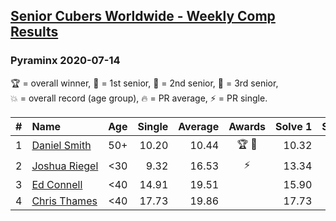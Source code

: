 <style>table {white-space: nowrap;}</style>

## [Senior Cubers Worldwide - Weekly Comp Results](/scw-comp/results/)
### Pyraminx 2020-07-14

<span style="white-space: nowrap;">🏆 = overall winner</span>, <span style="white-space: nowrap;">🥇 = 1st senior</span>, <span style="white-space: nowrap;">🥈 = 2nd senior</span>, <span style="white-space: nowrap;">🥉 = 3rd senior</span>, <span style="white-space: nowrap;">💥 = overall record (age group)</span>, <span style="white-space: nowrap;">🔥 = PR average</span>, <span style="white-space: nowrap;">⚡ = PR single</span>.

| # | Name | Age | Single | Average | Awards | Solve 1 | Solve 2 | Solve 3 | Solve 4 | Solve 5 | Video |
| :--: | :-- | :--: | --: | --: | :--: | --: | --: | --: | --: | --: | :-- |
| 1 | [Daniel Smith](../../persons/daniel_smith/pyram.md) | 50+ | 10.20 | 10.44 | 🏆 🥇 | 10.32 | 10.23 | 10.20 | 11.53 | 10.76 | [Link](https://www.facebook.com/events/413064016333950?view=permalink&id=416744259299259) |
| 2 | [Joshua Riegel](../../persons/joshua_riegel/pyram.md) | <30 | 9.32 | 16.53 | ⚡ | 13.34 | 19.47 | 20.28 | 16.78 | 9.32 | [Link](https://www.facebook.com/events/413064016333950?view=permalink&id=415995252707493) |
| 3 | [Ed Connell](../../persons/ed_connell/pyram.md) | <40 | 14.91 | 19.51 |  | 15.90 | 21.19 | 14.91 | 21.59 | 21.44 | [Link](https://www.facebook.com/events/413064016333950?view=permalink&id=416494279324257) |
| 4 | [Chris Thames](../../persons/chris_thames/pyram.md) | <40 | 17.73 | 19.86 |  | 17.73 | 19.21 | 20.55 | 21.54 | 19.81 | [Link](https://www.facebook.com/events/413064016333950?view=permalink&id=416019809371704) |

<!-- Global site tag (gtag.js) - Google Analytics -->
<script async src="https://www.googletagmanager.com/gtag/js?id=UA-86348435-3"></script>
<script>window.dataLayer = window.dataLayer || []; function gtag() {dataLayer.push(arguments);} gtag('js', new Date()); gtag('config', 'UA-86348435-3');</script>
